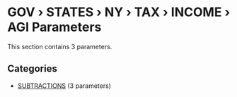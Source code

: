 # GOV › STATES › NY › TAX › INCOME › AGI Parameters

This section contains 3 parameters.

## Categories

- [SUBTRACTIONS](subtractions/index.md) (3 parameters)

